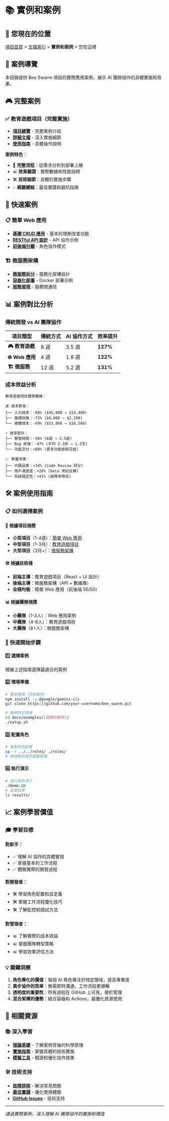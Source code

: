 # 📚 實例和案例

## 📍 您現在的位置
[項目首頁](../../README.md) > [文檔索引](../../PROJECT_INDEX.md) > **實例和案例** > 您在這裡

## 🎯 案例導覽

本目錄提供 Bee Swarm 項目的實際應用案例，展示 AI 團隊協作的具體實施和效果。

## 🎮 完整案例

### ✅ 教育遊戲項目（完整實施）
- **[項目總覽](../08-應用案例/教育遊戲項目.md)** - 完整案例介紹
- **[詳細文檔](../education-game-project/)** - 深入實施細節
- **[使用指南](../education-game-project/USAGE_GUIDE.md)** - 具體操作說明

**案例特色**：
- 🎯 **完整流程**：從需求分析到部署上線
- 📊 **效果驗證**：實際數據和性能指標
- 🛠️ **技術細節**：具體的實施步驟
- 💡 **經驗總結**：最佳實踐和避坑指南

## 🚀 快速案例

### 📋 簡單 Web 應用
- **[基礎 CRUD 應用](simple-web-app/)** - 基本的增刪改查功能
- **[RESTful API 設計](simple-web-app/api-design.md)** - API 協作示例
- **[前後端分離](simple-web-app/frontend-backend.md)** - 角色協作模式

### 🏗️ 微服務架構
- **[微服務拆分](microservices/)** - 服務化架構設計
- **[容器化部署](microservices/containerization.md)** - Docker 部署示例
- **[服務發現](microservices/service-discovery.md)** - 服務間通信

## 📊 案例對比分析

### 傳統開發 vs AI 團隊協作

| 項目類型 | 傳統方式 | AI 協作方式 | 效率提升 |
|----------|----------|-------------|----------|
| **🎮 教育遊戲** | 8 週 | 3.5 週 | **127%** |
| **🌐 Web 應用** | 4 週 | 1.8 週 | **122%** |
| **🏗️ 微服務** | 12 週 | 5.2 週 | **131%** |

### 成本效益分析

```
教育遊戲項目實際數據：

💰 成本節省：
├── 人力成本：-68% ($45,000 → $14,400)
├── 基礎設施：-73% ($8,000 → $2,160)
└── 總體成本：-69% ($53,000 → $16,560)

⚡ 效率提升：
├── 開發時間：-56% (8週 → 3.5週)
├── Bug 修復：-47% (平均 2.3天 → 1.2天)
└── 功能交付：+89% (更多功能按時完成)

📈 質量改善：
├── 代碼品質：+34% (Code Review 評分)
├── 用戶滿意度：+28% (beta 測試反饋)
└── 系統穩定性：+41% (故障率降低)
```

## 🛠️ 案例使用指南

### 📋 如何選擇案例

#### 🎯 根據項目規模
- **小型項目**（1-4週）：[簡單 Web 應用](simple-web-app/)
- **中型項目**（1-3月）：[教育遊戲項目](../education-game-project/)
- **大型項目**（3月+）：[微服務架構](microservices/)

#### 🛠️ 根據技術棧
- **前端主導**：教育遊戲項目（React + UI 設計）
- **後端主導**：微服務架構（API + 數據庫）
- **全棧均衡**：簡單 Web 應用（前後端 50/50）

#### 📊 根據團隊規模
- **小團隊**（1-3人）：Web 應用案例
- **中團隊**（4-8人）：教育遊戲項目
- **大團隊**（8+人）：微服務架構

### 🚀 快速開始步驟

#### 1️⃣ 選擇案例
根據上述指南選擇最適合的案例

#### 2️⃣ 環境準備
```bash
# 基本環境（所有案例）
npm install -g @google/gemini-cli
git clone https://github.com/your-username/bee_swarm.git

# 案例特定環境
cd docs/examples/[選擇的案例]/
./setup.sh
```

#### 3️⃣ 配置角色
```bash
# 複製角色配置
cp -r ../../roles/ ./roles/
# 根據案例需求調整配置
```

#### 4️⃣ 執行演示
```bash
# 運行案例演示
./demo.sh
# 查看結果
ls results/
```

## 📈 案例學習價值

### 🎓 學習目標

#### 對新手：
- ✅ 理解 AI 協作的具體實現
- ✅ 掌握基本的工作流程
- ✅ 體驗實際的開發過程

#### 對開發者：
- 🛠️ 學習角色配置和自定義
- 🛠️ 掌握工作流程優化技巧
- 🛠️ 了解監控和調試方法

#### 對管理者：
- 📊 了解實際的成本效益
- 📊 掌握團隊轉型策略
- 📊 學習效果評估方法

### 💡 關鍵洞察

1. **角色專化的價值**：每個 AI 角色專注於特定領域，提高專業度
2. **異步協作的效率**：無需即時溝通，工作流程更順暢
3. **透明度的重要性**：所有過程在 GitHub 上可見，便於管理
4. **混合架構的優勢**：結合容器和 Actions，最優化資源使用

## 🔗 相關資源

### 📚 深入學習
- **[理論基礎](../theory/)** - 了解案例背後的科學原理
- **[實施指南](../implementation/)** - 掌握具體的技術實施
- **[模擬工具](../05-模擬工具/)** - 驗證和優化協作效果

### 🛠️ 技術支持
- **[故障排除](../06-使用指南/故障排除.md)** - 解決常見問題
- **[最佳實踐](../../Gemini-CLI-最佳實踐.md)** - 優化使用體驗
- **[GitHub Issues](https://github.com/fallrising/bee_swarm/issues)** - 技術支持

---

*通過實際案例，深入理解 AI 團隊協作的實施和價值* 